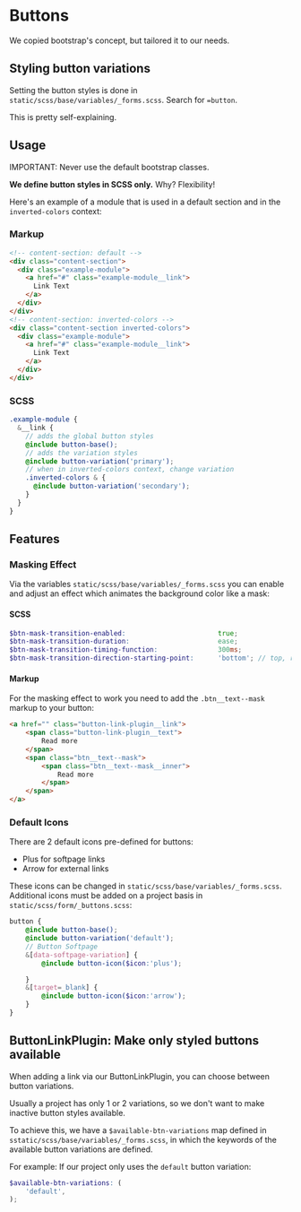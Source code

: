 # Buttons

We copied bootstrap's concept, but tailored it to our needs.

## Styling button variations

Setting the button styles is done in `static/scss/base/variables/_forms.scss`. Search for `=button`.

This is pretty self-explaining.

## Usage

IMPORTANT: Never use the default bootstrap classes.

<strong>We define button styles in SCSS only.</strong> Why? Flexibility!

Here's an example of a module that is used in a default section and in the `inverted-colors` context:

### Markup

```HTML
<!-- content-section: default -->
<div class="content-section">
  <div class="example-module">
    <a href="#" class="example-module__link">
      Link Text
    </a>
  </div>
</div>
<!-- content-section: inverted-colors -->
<div class="content-section inverted-colors">
  <div class="example-module">
    <a href="#" class="example-module__link">
      Link Text
    </a>
  </div>
</div>
```

### SCSS

```SCSS
.example-module {
  &__link {
    // adds the global button styles
    @include button-base();
    // adds the variation styles
    @include button-variation('primary');
    // when in inverted-colors context, change variation
    .inverted-colors & {
      @include button-variation('secondary');
    }
  }
}
```

## Features

### Masking Effect

Via the variables `static/scss/base/variables/_forms.scss` you can enable and adjust an effect which animates the background color like a mask:

#### SCSS

```SCSS
$btn-mask-transition-enabled:                       true;
$btn-mask-transition-duration:                      ease;
$btn-mask-transition-timing-function:               300ms;
$btn-mask-transition-direction-starting-point:      'bottom'; // top, right, bottom or left
```

#### Markup

For the masking effect to work you need to add the `.btn__text--mask` markup to your button:

```HTML
<a href="" class="button-link-plugin__link">
    <span class="button-link-plugin__text">
        Read more
    </span>
    <span class="btn__text--mask">
        <span class="btn__text--mask__inner">
            Read more
        </span>
    </span>
</a>
```


### Default Icons

There are 2 default icons pre-defined for buttons:

- Plus for softpage links
- Arrow for external links

These icons can be changed in `static/scss/base/variables/_forms.scss`.
Additional icons must be added on a project basis in `static/scss/form/_buttons.scss`:

```SCSS
button {
    @include button-base();
    @include button-variation('default');
    // Button Softpage
    &[data-softpage-variation] {
        @include button-icon($icon:'plus');

    }
    &[target=_blank] {
        @include button-icon($icon:'arrow');
    }
}
```

## ButtonLinkPlugin: Make only styled buttons available

When adding a link via our ButtonLinkPlugin, you can choose between button variations.

Usually a project has only 1 or 2 variations, so we don't want to make inactive button styles available.

To achieve this, we have a `$available-btn-variations` map defined in `sstatic/scss/base/variables/_forms.scss`, in which the keywords of the available button variations are defined.

For example: If our project only uses the `default` button variation:

```SCSS
$available-btn-variations: (
    'default',
);
```
